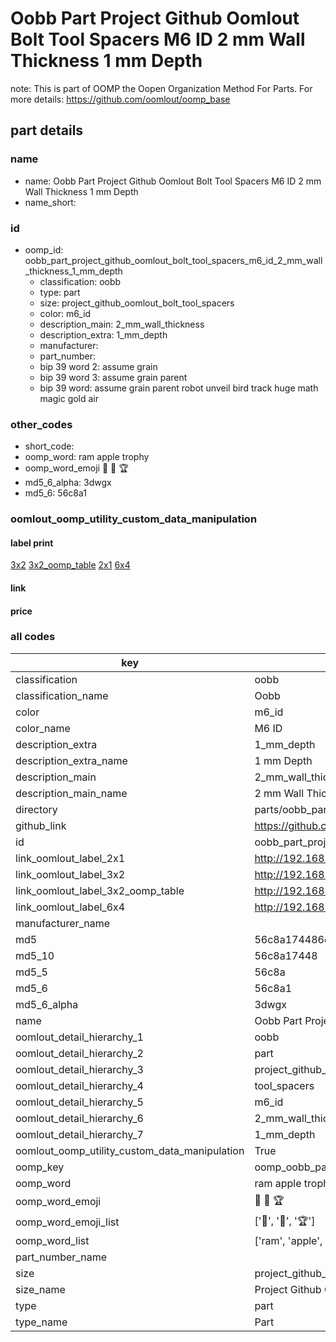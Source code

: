 # Oobb Part Project Github Oomlout Bolt Tool Spacers M6 ID 2 mm Wall Thickness 1 mm Depth  

note: This is part of OOMP the Oopen Organization Method For Parts. For more details: https://github.com/oomlout/oomp_base

##  part details
  







### name
* name: Oobb Part Project Github Oomlout Bolt Tool Spacers M6 ID 2 mm Wall Thickness 1 mm Depth
* name_short: 
### id
* oomp_id: oobb_part_project_github_oomlout_bolt_tool_spacers_m6_id_2_mm_wall_thickness_1_mm_depth
  * classification: oobb
  * type: part
  * size: project_github_oomlout_bolt_tool_spacers
  * color: m6_id
  * description_main: 2_mm_wall_thickness
  * description_extra: 1_mm_depth
  * manufacturer: 
  * part_number: 
  * bip 39 word 2: assume grain
  * bip 39 word 3: assume grain parent
  * bip 39 word: assume grain parent robot unveil bird track huge math magic gold air

### other_codes
* short_code: 
* oomp_word: ram apple trophy
* oomp_word_emoji :ram: :apple: :trophy:
* md5_6_alpha: 3dwgx
* md5_6: 56c8a1






### oomlout_oomp_utility_custom_data_manipulation
#### label print
[3x2](http://192.168.1.245:1112/?label=oomp%203dwgx)
[3x2_oomp_table](http://192.168.1.108:1112/?label=oomp%203dwgx)
[2x1](http://192.168.1.242:1112/?label=oomp%203dwgx)
[6x4](http://192.168.1.55:1112/?label=oomp%203dwgx)    

#### link

                              

#### price







### all codes 
| key | value |  
| --- | --- |  
| classification | oobb |  
| classification_name | Oobb |  
| color | m6_id |  
| color_name | M6 ID |  
| description_extra | 1_mm_depth |  
| description_extra_name | 1 mm Depth |  
| description_main | 2_mm_wall_thickness |  
| description_main_name | 2 mm Wall Thickness |  
| directory | parts/oobb_part_project_github_oomlout_bolt_tool_spacers_m6_id_2_mm_wall_thickness_1_mm_depth |  
| github_link | https://github.com/oomlout/oomlout_oomp_part_src/tree/main/parts/oobb_part_project_github_oomlout_bolt_tool_spacers_m6_id_2_mm_wall_thickness_1_mm_depth |  
| id | oobb_part_project_github_oomlout_bolt_tool_spacers_m6_id_2_mm_wall_thickness_1_mm_depth |  
| link_oomlout_label_2x1 | http://192.168.1.242:1112/?label=oomp%203dwgx |  
| link_oomlout_label_3x2 | http://192.168.1.245:1112/?label=oomp%203dwgx |  
| link_oomlout_label_3x2_oomp_table | http://192.168.1.108:1112/?label=oomp%203dwgx |  
| link_oomlout_label_6x4 | http://192.168.1.55:1112/?label=oomp%203dwgx |  
| manufacturer_name |  |  
| md5 | 56c8a174486ebcd05a773bb34059606f |  
| md5_10 | 56c8a17448 |  
| md5_5 | 56c8a |  
| md5_6 | 56c8a1 |  
| md5_6_alpha | 3dwgx |  
| name | Oobb Part Project Github Oomlout Bolt Tool Spacers M6 ID 2 mm Wall Thickness 1 mm Depth |  
| oomlout_detail_hierarchy_1 | oobb |  
| oomlout_detail_hierarchy_2 | part |  
| oomlout_detail_hierarchy_3 | project_github_bolt |  
| oomlout_detail_hierarchy_4 | tool_spacers |  
| oomlout_detail_hierarchy_5 | m6_id |  
| oomlout_detail_hierarchy_6 | 2_mm_wall_thickness |  
| oomlout_detail_hierarchy_7 | 1_mm_depth |  
| oomlout_oomp_utility_custom_data_manipulation | True |  
| oomp_key | oomp_oobb_part_project_github_oomlout_bolt_tool_spacers_m6_id_2_mm_wall_thickness_1_mm_depth |  
| oomp_word | ram apple trophy |  
| oomp_word_emoji | :ram: :apple: :trophy: |  
| oomp_word_emoji_list | [':ram:', ':apple:', ':trophy:'] |  
| oomp_word_list | ['ram', 'apple', 'trophy'] |  
| part_number_name |  |  
| size | project_github_oomlout_bolt_tool_spacers |  
| size_name | Project Github Oomlout Bolt Tool Spacers |  
| type | part |  
| type_name | Part |  
